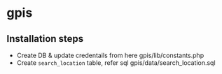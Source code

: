 # gpis

## Installation steps
- Create DB & update credentails from here gpis/lib/constants.php
- Create `search_location` table, refer sql gpis/data/search_location.sql